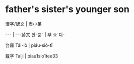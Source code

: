 # father's sister's younger son

漢字/諺文 | 表小弟

--- | ---諺文 깐-뿐ˆ | ᄇᆤˊ쇼ˊ디-

台羅 Tâi-lô | piáu-sió-tī

戴字 Taiji | piau1sio1tee33

